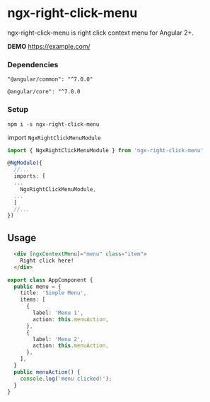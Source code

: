 # ngx-right-click-menu

ngx-right-click-menu is right click context menu for Angular 2+.

__DEMO__ https://example.com/

### Dependencies

`"@angular/common": "^7.0.0"`

`@angular/core": "^7.0.0`

### Setup
  `npm i -s ngx-right-click-menu`
  
import `NgxRightClickMenuModule`

````typescript
import { NgxRightClickMenuModule } from 'ngx-right-click-menu'

@NgModule({
  //...
  imports: [
  ...
    NgxRightClickMenuModule,
  ...
  ]
  //...
})
````

## Usage

````html
  <div [ngxContextMenu]="menu" class="item">
    Right click here!
  </div>
````

````typescript
export class AppComponent {
  public menu = {
    title: 'Simple Menu',
    items: [
      {
        label: 'Menu 1',
        action: this.menuAction,
      },
      {
        label: 'Menu 2',
        action: this.menuAction,
      },
    ],
  }
  public menuAction() {
    console.log('menu clicked!');
  }
}
````
